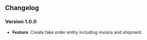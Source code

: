 ## Changelog

### Version 1.0.0
- **Feature**: Create fake order entity including invoice and shipment.
